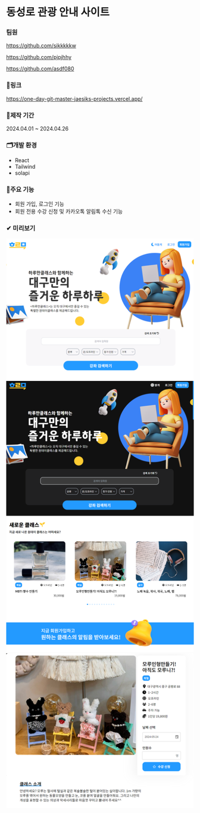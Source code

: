 # 동성로 관광 안내 사이트

### 팀원
https://github.com/sikkkkkw

https://github.com/pjpjhhy

https://github.com/asdf080

### 🔗링크
https://one-day-git-master-jaesiks-projects.vercel.app/

### 📅제작 기간
2024.04.01 ~ 2024.04.26

### 🗂개발 환경
- React
- Tailwind
- solapi

### 🎈주요 기능
- 회원 가입, 로그인 기능
- 회원 전용 수강 신청 및 카카오톡 알림톡 수신 기능
  
### ✔ 미리보기
![preview](./public/preview/preview1.png)
![preview](./public/preview/preview2.png)
![preview](./public/preview/preview3.png)
![preview](./public/preview/preview4.png)
